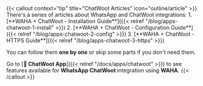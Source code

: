 <div></div>
{{< callout context="tip" title="ChatWoot Articles" icon="outline/article" >}}
There's a series of articles about WhatsApp and ChatWoot integrations:
1. [**WAHA + ChatWoot - Installation Guide**]({{< relref "/blog/apps-chatwoot-1-install" >}})
2. [**WAHA + ChatWoot - Configuration Guide**]({{< relref "/blog/apps-chatwoot-2-config" >}})
3. [**WAHA + ChatWoot - HTTPS Guide**]({{< relref "/blog/apps-chatwoot-3-https" >}})

You can follow them **one by one** or skip some parts if you don't need them.


Go to
[**🧩 ChatWoot App**]({{< relref "/docs/apps/chatwoot" >}})
to see features available for **WhatsApp ChatWoot** integration using **WAHA**.
{{< /callout >}}
